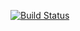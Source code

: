 [![Build Status](https://travis-ci.org/hsuhw/slrp-ext.svg?branch=master)](https://travis-ci.org/hsuhw/slrp-ext)
